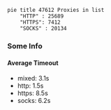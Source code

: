 
```mermaid
pie title 47612 Proxies in list
    "HTTP" : 25689
    "HTTPS": 7412
    "SOCKS" : 20134
```

### Some Info
#### Average Timeout

- mixed: 3.1s
- http: 1.5s
- https: 8.5s
- socks: 6.2s